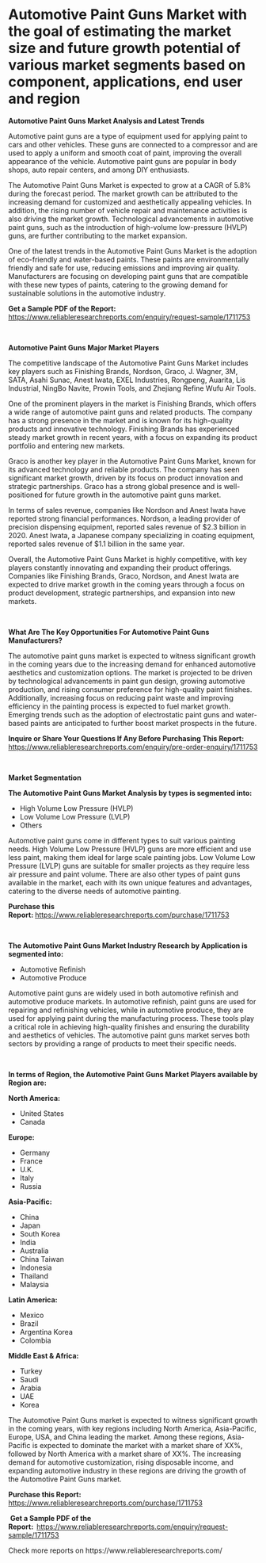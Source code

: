 <p><h1>Automotive Paint Guns Market with the goal of estimating the market size and future growth potential of various market segments based on component, applications, end user and region</h1></p><p><strong>Automotive Paint Guns Market Analysis and Latest Trends</strong></p>
<p><p>Automotive paint guns are a type of equipment used for applying paint to cars and other vehicles. These guns are connected to a compressor and are used to apply a uniform and smooth coat of paint, improving the overall appearance of the vehicle. Automotive paint guns are popular in body shops, auto repair centers, and among DIY enthusiasts.</p><p>The Automotive Paint Guns Market is expected to grow at a CAGR of 5.8% during the forecast period. The market growth can be attributed to the increasing demand for customized and aesthetically appealing vehicles. In addition, the rising number of vehicle repair and maintenance activities is also driving the market growth. Technological advancements in automotive paint guns, such as the introduction of high-volume low-pressure (HVLP) guns, are further contributing to the market expansion.</p><p>One of the latest trends in the Automotive Paint Guns Market is the adoption of eco-friendly and water-based paints. These paints are environmentally friendly and safe for use, reducing emissions and improving air quality. Manufacturers are focusing on developing paint guns that are compatible with these new types of paints, catering to the growing demand for sustainable solutions in the automotive industry.</p></p>
<p><strong>Get a Sample PDF of the Report:&nbsp;</strong> <a href="https://www.reliableresearchreports.com/enquiry/request-sample/1711753">https://www.reliableresearchreports.com/enquiry/request-sample/1711753</a></p>
<p>&nbsp;</p>
<p><strong>Automotive Paint Guns Major Market Players</strong></p>
<p><p>The competitive landscape of the Automotive Paint Guns Market includes key players such as Finishing Brands, Nordson, Graco, J. Wagner, 3M, SATA, Asahi Sunac, Anest Iwata, EXEL Industries, Rongpeng, Auarita, Lis Industrial, NingBo Navite, Prowin Tools, and Zhejiang Refine Wufu Air Tools.</p><p>One of the prominent players in the market is Finishing Brands, which offers a wide range of automotive paint guns and related products. The company has a strong presence in the market and is known for its high-quality products and innovative technology. Finishing Brands has experienced steady market growth in recent years, with a focus on expanding its product portfolio and entering new markets.</p><p>Graco is another key player in the Automotive Paint Guns Market, known for its advanced technology and reliable products. The company has seen significant market growth, driven by its focus on product innovation and strategic partnerships. Graco has a strong global presence and is well-positioned for future growth in the automotive paint guns market.</p><p>In terms of sales revenue, companies like Nordson and Anest Iwata have reported strong financial performances. Nordson, a leading provider of precision dispensing equipment, reported sales revenue of $2.3 billion in 2020. Anest Iwata, a Japanese company specializing in coating equipment, reported sales revenue of $1.1 billion in the same year.</p><p>Overall, the Automotive Paint Guns Market is highly competitive, with key players constantly innovating and expanding their product offerings. Companies like Finishing Brands, Graco, Nordson, and Anest Iwata are expected to drive market growth in the coming years through a focus on product development, strategic partnerships, and expansion into new markets.</p></p>
<p>&nbsp;</p>
<p><strong>What Are The Key Opportunities For Automotive Paint Guns Manufacturers?</strong></p>
<p><p>The automotive paint guns market is expected to witness significant growth in the coming years due to the increasing demand for enhanced automotive aesthetics and customization options. The market is projected to be driven by technological advancements in paint gun design, growing automotive production, and rising consumer preference for high-quality paint finishes. Additionally, increasing focus on reducing paint waste and improving efficiency in the painting process is expected to fuel market growth. Emerging trends such as the adoption of electrostatic paint guns and water-based paints are anticipated to further boost market prospects in the future.</p></p>
<p><strong>Inquire or Share Your Questions If Any Before Purchasing This Report:</strong> <a href="https://www.reliableresearchreports.com/enquiry/pre-order-enquiry/1711753">https://www.reliableresearchreports.com/enquiry/pre-order-enquiry/1711753</a></p>
<p>&nbsp;</p>
<p><strong>Market Segmentation</strong></p>
<p><strong>The Automotive Paint Guns Market Analysis by types is segmented into:</strong></p>
<p><ul><li>High Volume Low Pressure (HVLP)</li><li>Low Volume Low Pressure (LVLP)</li><li>Others</li></ul></p>
<p><p>Automotive paint guns come in different types to suit various painting needs. High Volume Low Pressure (HVLP) guns are more efficient and use less paint, making them ideal for large scale painting jobs. Low Volume Low Pressure (LVLP) guns are suitable for smaller projects as they require less air pressure and paint volume. There are also other types of paint guns available in the market, each with its own unique features and advantages, catering to the diverse needs of automotive painting.</p></p>
<p><strong>Purchase this Report:&nbsp;</strong><a href="https://www.reliableresearchreports.com/purchase/1711753">https://www.reliableresearchreports.com/purchase/1711753</a></p>
<p>&nbsp;</p>
<p><strong>The Automotive Paint Guns Market Industry Research by Application is segmented into:</strong></p>
<p><ul><li>Automotive Refinish</li><li>Automotive Produce</li></ul></p>
<p><p>Automotive paint guns are widely used in both automotive refinish and automotive produce markets. In automotive refinish, paint guns are used for repairing and refinishing vehicles, while in automotive produce, they are used for applying paint during the manufacturing process. These tools play a critical role in achieving high-quality finishes and ensuring the durability and aesthetics of vehicles. The automotive paint guns market serves both sectors by providing a range of products to meet their specific needs.</p></p>
<p>&nbsp;</p>
<p><strong>In terms of Region, the Automotive Paint Guns Market Players available by Region are:</strong></p>
<p>
    <p> <strong> North America: </strong>
        <ul>
            <li>United States</li>
            <li>Canada</li>
        </ul>
        </p> 
    <p> <strong> Europe: </strong>
        <ul>
            <li>Germany</li>
            <li>France</li>
            <li>U.K.</li>
            <li>Italy</li>
            <li>Russia</li>
        </ul>
        </p> 
    <p> <strong> Asia-Pacific: </strong>
        <ul>
            <li>China</li>
            <li>Japan</li>
            <li>South Korea</li>
            <li>India</li>
            <li>Australia</li>
            <li>China Taiwan</li>
            <li>Indonesia</li>
            <li>Thailand</li>
            <li>Malaysia</li>
        </ul>
        </p> 
    <p> <strong> Latin America: </strong>
        <ul>
            <li>Mexico</li>
            <li>Brazil</li>
            <li>Argentina Korea</li>
            <li>Colombia</li>
        </ul>
        </p> 
    <p> <strong> Middle East & Africa: </strong>
        <ul>
            <li>Turkey</li>
            <li>Saudi</li>
            <li>Arabia</li>
            <li>UAE</li>
            <li>Korea</li>
        </ul>
    </p>
    </p>
<p><p>The Automotive Paint Guns market is expected to witness significant growth in the coming years, with key regions including North America, Asia-Pacific, Europe, USA, and China leading the market. Among these regions, Asia-Pacific is expected to dominate the market with a market share of XX%, followed by North America with a market share of XX%. The increasing demand for automotive customization, rising disposable income, and expanding automotive industry in these regions are driving the growth of the Automotive Paint Guns market.</p></p>
<p><strong>Purchase this Report: </strong><a href="https://www.reliableresearchreports.com/purchase/1711753">https://www.reliableresearchreports.com/purchase/1711753</a></p>
<p>&nbsp;<strong>Get a Sample PDF of the Report:&nbsp;&nbsp;</strong><a href="https://www.reliableresearchreports.com/enquiry/request-sample/1711753">https://www.reliableresearchreports.com/enquiry/request-sample/1711753</a></p>
<p><strong></strong></p>
<p>Check more reports on https://www.reliableresearchreports.com/</p>